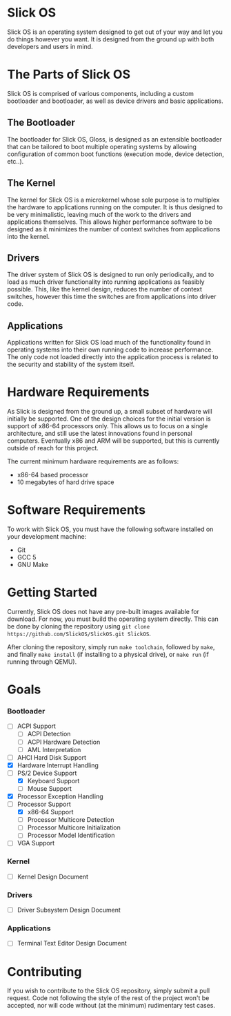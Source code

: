 # Slick OS
Slick OS is an operating system designed to get out of your way and let you do things however you want. It is designed from the ground up with both developers and users in mind.

# The Parts of Slick OS
Slick OS is comprised of various components, including a custom bootloader and bootloader, as well as device drivers and basic applications.

## The Bootloader
The bootloader for Slick OS, Gloss, is designed as an extensible bootloader that can be tailored to boot multiple operating systems by allowing configuration of common boot functions (execution mode, device detection, etc..).

## The Kernel
The kernel for Slick OS is a microkernel whose sole purpose is to multiplex the hardware to applications running on the computer. It is thus designed to be very minimalistic, leaving much of the work to the drivers and applications themselves. This allows higher performance software to be designed as it minimizes the number of context switches from applications into the kernel.

## Drivers
The driver system of Slick OS is designed to run only periodically, and to load as much driver functionality into running applications as feasibly possible. This, like the kernel design, reduces the number of context switches, however this time the switches are from applications into driver code.

## Applications
Applications written for Slick OS load much of the functionality found in operating systems into their own running code to increase performance. The only code not loaded directly into the application process is related to the security and stability of the system itself.

# Hardware Requirements
As Slick is designed from the ground up, a small subset of hardware will initially be supported. One of the design choices for the initial version is support of x86-64 processors only. This allows us to focus on a single architecture, and still use the latest innovations found in personal computers. Eventually x86 and ARM will be supported, but this is currently outside of reach for this project.

The current minimum hardware requirements are as follows:
* x86-64 based processor
* 10 megabytes of hard drive space

# Software Requirements
To work with Slick OS, you must have the following software installed on your development machine:
* Git
* GCC 5
* GNU Make

# Getting Started
Currently, Slick OS does not have any pre-built images available for download. For now, you must build the operating system directly. This can be done by cloning the repository using `git clone https://github.com/SlickOS/SlickOS.git SlickOS`.

After cloning the repository, simply run `make toolchain`, followed by `make`, and finally `make install` (if installing to a physical drive), or `make run` (if running through QEMU).

# Goals
### Bootloader
- [ ] ACPI Support
  - [ ] ACPI Detection
  - [ ] ACPI Hardware Detection
  - [ ] AML Interpretation
- [ ] AHCI Hard Disk Support
- [X] Hardware Interrupt Handling
- [ ] PS/2 Device Support
  - [X] Keyboard Support
  - [ ] Mouse Support
- [X] Processor Exception Handling
- [ ] Processor Support
  - [X] x86-64 Support
  - [ ] Processor Multicore Detection
  - [ ] Processor Multicore Initialization
  - [ ] Processor Model Identification
- [ ] VGA Support

### Kernel
- [ ] Kernel Design Document

### Drivers
- [ ] Driver Subsystem Design Document

### Applications
- [ ] Terminal Text Editor Design Document

# Contributing
If you wish to contribute to the Slick OS repository, simply submit a pull request. Code not following the style of the rest of the project won't be accepted, nor will code without (at the minimum) rudimentary test cases.
